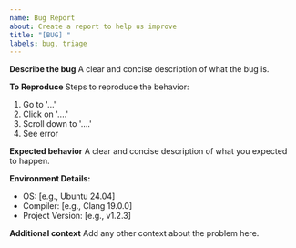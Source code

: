 ```yaml
---
name: Bug Report
about: Create a report to help us improve
title: "[BUG] "
labels: bug, triage
---
```


**Describe the bug**
A clear and concise description of what the bug is.

**To Reproduce**
Steps to reproduce the behavior:
1. Go to '...'
2. Click on '....'
3. Scroll down to '....'
4. See error

**Expected behavior**
A clear and concise description of what you expected to happen.

**Environment Details:**
- OS: [e.g., Ubuntu 24.04]
- Compiler: [e.g., Clang 19.0.0]
- Project Version: [e.g., v1.2.3]

**Additional context**
Add any other context about the problem here.
